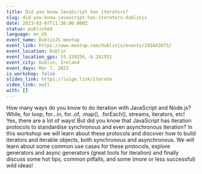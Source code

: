 ```yaml
---
title: Did you know JavaScript has iterators?
slug: did-you-know-javascript-has-iterators-dublinjs
date: 2023-03-07T11:30:00.000Z
status: published
language: en_US
event_name: DublinJS meetup
event_link: https://www.meetup.com/dublinjs/events/291843075/
event_location: Dublin
event_location_gps: 53.339256,-6.261551
event_city: Dublin, Ireland
event_days: Mar 7, 2023
is_workshop: false
slides_link: https://loige.link/iterate
video_link: null
with: []
---
```


How many ways do you know to do iteration with JavaScript and Node.js? While, for loop, for…in, for..of, .map(), .forEach(), streams, iterators, etc! Yes, there are a lot of ways! But did you know that JavaScript has iteration protocols to standardise synchronous and even asynchronous iteration? In this workshop we will learn about these protocols and discover how to build iterators and iterable objects, both synchronous and asynchronous. We will learn about some common use cases for these protocols, explore generators and async generators (great tools for iteration) and finally discuss some hot tips, common pitfalls, and some (more or less successful) wild ideas!
